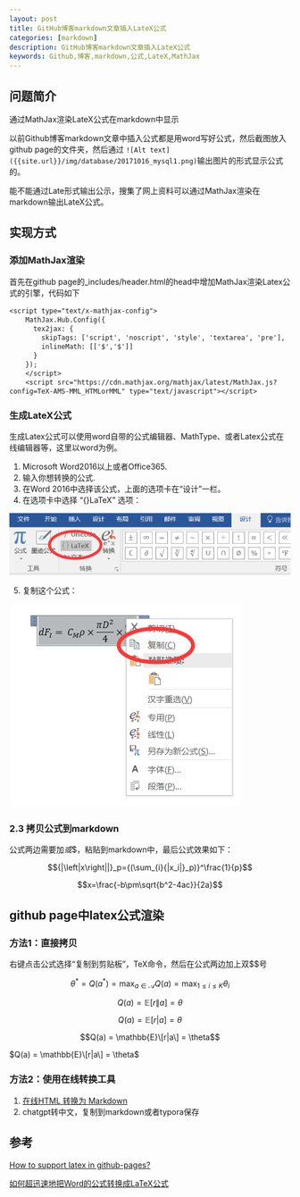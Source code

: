 ```yaml
---
layout: post
title: GitHub博客markdown文章插入LateX公式
categories: [markdown]
description: GitHub博客markdown文章插入LateX公式
keywords: Github,博客,markdown,公式,LateX,MathJax
---
```


## 问题简介
通过MathJax渲染LateX公式在markdown中显示

以前Github博客markdown文章中插入公式都是用word写好公式，然后截图放入github page的文件夹，然后通过
`![Alt text]({{site.url}}/img/database/20171016_mysql1.png)`输出图片的形式显示公式的。

能不能通过Late形式输出公示，搜集了网上资料可以通过MathJax渲染在markdown输出LateX公式。


## 实现方式
### 添加MathJax渲染
首先在github page的_includes/header.html的head中增加MathJax渲染Latex公式的引擎，代码如下
```
<script type="text/x-mathjax-config">
    MathJax.Hub.Config({
      tex2jax: {
        skipTags: ['script', 'noscript', 'style', 'textarea', 'pre'],
        inlineMath: [['$','$']]
      }
    });
    </script>
    <script src="https://cdn.mathjax.org/mathjax/latest/MathJax.js?config=TeX-AMS-MML_HTMLorMML" type="text/javascript"></script>
```

### 生成LateX公式
生成Latex公式可以使用word自带的公式编辑器、MathType、或者Latex公式在线编辑器等，这里以word为例。

1. Microsoft Word2016以上或者Office365.
2. 输入你想转换的公式.
3. 在Word 2016中选择该公式，上面的选项卡在“设计”一栏。
4. 在选项卡中选择 “{}LaTeX” 选项：

![Alt text](/img/md/formula1.png)

5. 复制这个公式：

![Alt text](/img/md/formula2.png)

### 2.3 拷贝公式到markdown

公式两边需要加$或$$，粘贴到markdown中，最后公式效果如下：

$${|\left|x\right||}_p={(\sum_{i}{|x_i|}_p)}^\frac{1}{p}$$

$$x=\frac{-b\pm\sqrt{b^2-4ac}}{2a}$$

## github page中latex公式渲染
### 方法1：直接拷贝
右键点击公式选择“复制到剪贴板”，TeX命令，然后在公式两边加上双$$号

$$\theta^{*}=Q(a^{*})=\max_{a \in \mathcal{A}} Q(a) = \max_{1 \leq i \leq K} \theta_i$$

$$Q(a) = \mathbb{E}[r\|a] = \theta$$

$$Q(a) = \mathbb{E}[r|a] = \theta$$

$$Q(a) = \mathbb{E}\[r|a\] = \theta$$

$Q(a) = \mathbb{E}\[r|a\] = \theta$

### 方法2：使用在线转换工具
1. [在线HTML 转换为 Markdown](https://devtool.tech/html-md)
2. chatgpt转中文，复制到markdown或者typora保存

## 参考
[How to support latex in github-pages?](https://stackoverflow.com/questions/26275645/how-to-support-latex-in-github-pages)

[如何超迅速地把Word的公式转换成LaTeX公式](https://zhuanlan.zhihu.com/p/32321996)
